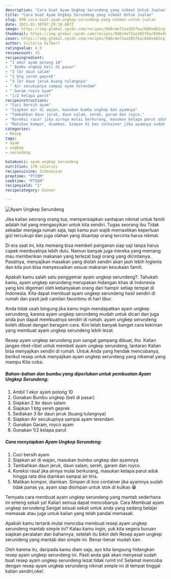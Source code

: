 ```yaml
---
description: "Cara buat Ayam Ungkep Serundeng yang nikmat Untuk Jualan"
title: "Cara buat Ayam Ungkep Serundeng yang nikmat Untuk Jualan"
slug: 998-cara-buat-ayam-ungkep-serundeng-yang-nikmat-untuk-jualan
date: 2021-01-30T07:29:18.607Z
image: https://img-global.cpcdn.com/recipes/9d6c4ef2aa385fba/680x482cq70/ayam-ungkep-serundeng-foto-resep-utama.jpg
thumbnail: https://img-global.cpcdn.com/recipes/9d6c4ef2aa385fba/680x482cq70/ayam-ungkep-serundeng-foto-resep-utama.jpg
cover: https://img-global.cpcdn.com/recipes/9d6c4ef2aa385fba/680x482cq70/ayam-ungkep-serundeng-foto-resep-utama.jpg
author: Victoria Gilbert
ratingvalue: 4.5
reviewcount: 15
recipeingredient:
- "1 ekor ayam potong 10"
- " Bumbu ungkep beli di pasar"
- "2 lbr daun salam"
- "1 btg sereh geprek"
- "3 lbr daun jeruk buang tulangnya"
- " Air secukupnya sampai ayam terendam"
- " Garam royco ayam"
- "1/2 kelapa parut"
recipeinstructions:
- "Cuci bersih ayam"
- "Siapkan air di wajan, masukan bumbu ungkep dan ayamnya"
- "Tambahkan daun jeruk, daun salam, sereh, garam dan royco."
- "Koreksi rasa! jika airnya mulai berkurang, masukan kelapa parut aduk hingga rata dna diamkan sampai air tiris."
- "Matikan kompor, diamkan. Simpan di box container jika ayamnya sudah tidak panas ya, ayam siap disimpan untuk stok di kulkas 😁"
categories:
- Resep
tags:
- ayam
- ungkep
- serundeng

katakunci: ayam ungkep serundeng 
nutrition: 179 calories
recipecuisine: Indonesian
preptime: "PT19M"
cooktime: "PT56M"
recipeyield: "1"
recipecategory: Dinner

---
```



![Ayam Ungkep Serundeng](https://img-global.cpcdn.com/recipes/9d6c4ef2aa385fba/680x482cq70/ayam-ungkep-serundeng-foto-resep-utama.jpg)

Jika kalian seorang orang tua, mempersiapkan santapan nikmat untuk famili adalah hal yang mengasyikan untuk kita sendiri. Tugas seorang ibu Tidak sekadar menjaga rumah saja, tapi kamu pun wajib memastikan keperluan gizi tercukupi dan juga olahan yang disantap orang tercinta harus nikmat.

Di era  saat ini, kita memang bisa membeli panganan siap saji tanpa harus capek membuatnya lebih dulu. Namun banyak juga mereka yang memang mau memberikan makanan yang terlezat bagi orang yang dicintainya. Pasalnya, menyajikan masakan yang diolah sendiri akan jauh lebih higienis dan kita pun bisa menyesuaikan sesuai makanan kesukaan famili. 



Apakah kamu salah satu penggemar ayam ungkep serundeng?. Tahukah kamu, ayam ungkep serundeng merupakan hidangan khas di Indonesia yang kini digemari oleh kebanyakan orang dari hampir setiap tempat di Indonesia. Kita dapat membuat ayam ungkep serundeng hasil sendiri di rumah dan pasti jadi camilan favoritmu di hari libur.

Anda tidak usah bingung jika kamu ingin mendapatkan ayam ungkep serundeng, karena ayam ungkep serundeng mudah untuk dicari dan juga anda pun dapat membuatnya sendiri di rumah. ayam ungkep serundeng boleh dibuat dengan beragam cara. Kini telah banyak banget cara kekinian yang membuat ayam ungkep serundeng lebih lezat.

Resep ayam ungkep serundeng pun sangat gampang dibuat, lho. Kalian jangan ribet-ribet untuk membeli ayam ungkep serundeng, lantaran Kalian bisa menyajikan sendiri di rumah. Untuk Anda yang hendak mencobanya, berikut resep untuk menyajikan ayam ungkep serundeng yang nikamat yang mampu Kita coba.

<!--inarticleads1-->

##### Bahan-bahan dan bumbu yang diperlukan untuk pembuatan Ayam Ungkep Serundeng:

1. Ambil 1 ekor ayam potong 10
1. Gunakan  Bumbu ungkep (beli di pasar)
1. Siapkan 2 lbr daun salam
1. Siapkan 1 btg sereh geprek
1. Sediakan 3 lbr daun jeruk (buang tulangnya)
1. Siapkan  Air secukupnya sampai ayam terendam
1. Gunakan  Garam, royco ayam
1. Gunakan 1/2 kelapa parut




<!--inarticleads2-->

##### Cara menyiapkan Ayam Ungkep Serundeng:

1. Cuci bersih ayam
1. Siapkan air di wajan, masukan bumbu ungkep dan ayamnya
1. Tambahkan daun jeruk, daun salam, sereh, garam dan royco.
1. Koreksi rasa! jika airnya mulai berkurang, masukan kelapa parut aduk hingga rata dna diamkan sampai air tiris.
1. Matikan kompor, diamkan. Simpan di box container jika ayamnya sudah tidak panas ya, ayam siap disimpan untuk stok di kulkas 😁




Ternyata cara membuat ayam ungkep serundeng yang mantab sederhana ini enteng sekali ya! Kalian semua dapat mencobanya. Cara Membuat ayam ungkep serundeng Sangat sesuai sekali untuk anda yang sedang belajar memasak atau juga untuk kalian yang telah pandai memasak.

Apakah kamu tertarik mulai mencoba membuat resep ayam ungkep serundeng mantab simple ini? Kalau kamu ingin, yuk kita segera buruan siapkan peralatan dan bahannya, setelah itu bikin deh Resep ayam ungkep serundeng yang mantab dan simple ini. Benar-benar mudah kan. 

Oleh karena itu, daripada kamu diam saja, ayo kita langsung hidangkan resep ayam ungkep serundeng ini. Pasti anda gak akan menyesal sudah buat resep ayam ungkep serundeng lezat tidak rumit ini! Selamat mencoba dengan resep ayam ungkep serundeng nikmat simple ini di tempat tinggal kalian sendiri,oke!.

